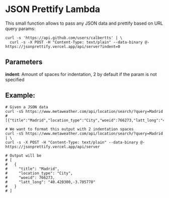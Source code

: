 # JSON Prettify Lambda

This small function allows to pass any JSON data and prettify based on URL query params:

```
curl -s 'https://api.github.com/users/calbertts' | \
  curl -s -X POST -H "Content-Type: text/plain" --data-binary @- https://jsonprettify.vercel.app/api/server?indent=0
```

## Parameters

**indent**: Amount of spaces for indentation, 2 by default if the param is not specified


## Example: 

```
# Given a JSON data
curl -sS https://www.metaweather.com/api/location/search/?query=Madrid
# [{"title":"Madrid","location_type":"City","woeid":766273,"latt_long":"40.420300,-3.705770"}]

# We want to format this output with 2 indentation spaces
curl -sS https://www.metaweather.com/api/location/search/?query=Madrid | \
curl -s -X POST -H "Content-Type: text/plain" --data-binary @- https://jsonprettify.vercel.app/api/server

# Output will be
# [
#   {
#     "title": "Madrid",
#     "location_type": "City",
#     "woeid": 766273,
#     "latt_long": "40.420300,-3.705770"
#   }
# ]
```
